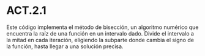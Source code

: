 # ACT.2.1
Este código implementa el método de bisección, un algoritmo numérico que encuentra la raíz de una función en un intervalo dado. Divide el intervalo a la mitad en cada iteración, eligiendo la subparte donde cambia el signo de la función, hasta llegar a una solución precisa.
